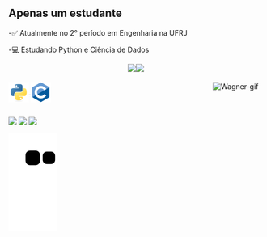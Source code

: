 ## Apenas um estudante 

 -✅  Atualmente no 2° período em Engenharia na UFRJ
 
 -💻  Estudando Python e Ciência de Dados

<div align="center">
  <a href="https://github.com/wagaojr">
  <img height="180em" src="https://github-readme-stats.vercel.app/api?username=wagaojr&show_icons=true&theme=dark&include_all_commits=true&count_private=true"/><img height="180em" src="https://github-readme-stats.vercel.app/api/top-langs/?username=wagaojr&layout=compact&langs_count=7&theme=dark"/>
</div>
<div style="display: inline_block"><br>
  
  <img align="center" alt="Wagner-Python" height="40" width="40" src="https://raw.githubusercontent.com/devicons/devicon/master/icons/python/python-original.svg">
  <img align="center" alt="Wagner-C" height="40" width="40" src="https://raw.githubusercontent.com/devicons/devicon/master/icons/c/c-original.svg">
  <img align="right" alt="Wagner-gif"  height="100" width="100" src="https://media.giphy.com/media/rlcDldt3EDrKZkmDLG/giphy.gif">

</div>


  
  ##



<div> 
  <a href="https://instagram.com/wagnerfrancojr" target="_blank"><img src="https://img.shields.io/badge/-Instagram-%23E4405F?style=for-the-badge&logo=instagram&logoColor=white" target="_blank"></a>
  <a href = "mailto:wagnerjunior@poli.ufrj.br"><img src="https://img.shields.io/badge/Gmail-D14836?style=for-the-badge&logo=gmail&logoColor=white" target="_blank"></a>
  <a href="https://www.linkedin.com/in/wagner-junior-404838210/" target="_blank"><img src="https://img.shields.io/badge/-LinkedIn-%230077B5?style=for-the-badge&logo=linkedin&logoColor=white" target="_blank"></a> 
 
  ![Snake animation](https://github.com/wagaojr/wagaojr/blob/output/github-contribution-grid-snake.svg)
 
</div>
